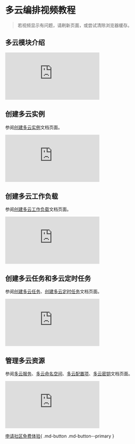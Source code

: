 # 多云编排视频教程

> 若视频显示有问题，请刷新页面，或尝试清除浏览器缓存。

## 多云模块介绍

<div class="responsive-video-container">
<iframe src="https://harbor-test2.cn-sh2.ufileos.com/docs/videos/multicloud-intro.mp4" scrolling="no" border="0" frameborder="no" framespacing="0" allowfullscreen="true"> </iframe>
</div>

## 创建多云实例

参阅[创建多云实例](../kairship/instance/add.md)文档页面。

<div class="responsive-video-container">
<iframe src="https://harbor-test2.cn-sh2.ufileos.com/docs/videos/kairship-instance.mp4" scrolling="no" border="0" frameborder="no" framespacing="0" allowfullscreen="true"> </iframe>
</div>

## 创建多云工作负载

参阅[创建多云工作负载](../kairship/workload/README.md)文档页面。

<div class="responsive-video-container">
<iframe src="https://harbor-test2.cn-sh2.ufileos.com/docs/videos/workloads.mp4" scrolling="no" border="0" frameborder="no" framespacing="0" allowfullscreen="true"> </iframe>
</div>

## 创建多云任务和多云定时任务

参阅[创建多云任务](../kairship/workload/job.md)、[创建多云定时任务](../kairship/workload/cronjob.md)文档页面。

<div class="responsive-video-container">
<iframe src="https://harbor-test2.cn-sh2.ufileos.com/docs/videos/job-cronjob.mp4" scrolling="no" border="0" frameborder="no" framespacing="0" allowfullscreen="true"> </iframe>
</div>

## 管理多云资源

参阅[多云服务](../kairship/resource/service.md)、[多云命名空间](../kairship/resource/ns.md)、[多云配置项](../kairship/resource/configmap.md)、[多云密钥](../kairship/resource/secret.md)文档页面。

<div class="responsive-video-container">
<iframe src="https://harbor-test2.cn-sh2.ufileos.com/docs/videos/multicloud-resoruces.mp4" scrolling="no" border="0" frameborder="no" framespacing="0" allowfullscreen="true"> </iframe>
</div>

[申请社区免费体验](../dce/license0.md){ .md-button .md-button--primary }
